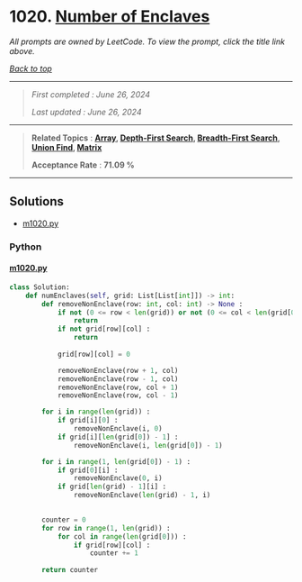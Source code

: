# 1020. [Number of Enclaves](<https://leetcode.com/problems/number-of-enclaves>)

*All prompts are owned by LeetCode. To view the prompt, click the title link above.*

*[Back to top](<../README.md>)*

------

> *First completed : June 26, 2024*
>
> *Last updated : June 26, 2024*

------

> **Related Topics** : **[Array](<by_topic/Array.md>), [Depth-First Search](<by_topic/Depth-First Search.md>), [Breadth-First Search](<by_topic/Breadth-First Search.md>), [Union Find](<by_topic/Union Find.md>), [Matrix](<by_topic/Matrix.md>)**
>
> **Acceptance Rate** : **71.09 %**

------

## Solutions

- [m1020.py](<../my-submissions/m1020.py>)
### Python
#### [m1020.py](<../my-submissions/m1020.py>)
```Python
class Solution:
    def numEnclaves(self, grid: List[List[int]]) -> int:
        def removeNonEnclave(row: int, col: int) -> None :
            if not (0 <= row < len(grid)) or not (0 <= col < len(grid[0])) :
                return
            if not grid[row][col] :
                return
            
            grid[row][col] = 0

            removeNonEnclave(row + 1, col)
            removeNonEnclave(row - 1, col)
            removeNonEnclave(row, col + 1)
            removeNonEnclave(row, col - 1)

        for i in range(len(grid)) :
            if grid[i][0] :
                removeNonEnclave(i, 0)
            if grid[i][len(grid[0]) - 1] :
                removeNonEnclave(i, len(grid[0]) - 1)

        for i in range(1, len(grid[0]) - 1) :
            if grid[0][i] :
                removeNonEnclave(0, i)
            if grid[len(grid) - 1][i] :
                removeNonEnclave(len(grid) - 1, i)
        

        counter = 0
        for row in range(1, len(grid)) :
            for col in range(len(grid[0])) :
                if grid[row][col] :
                    counter += 1
        
        return counter
```

